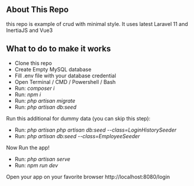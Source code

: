 
## About This Repo
this repo is example of crud with minimal style. It uses latest Laravel 11 and InertiaJS and Vue3

## What to do to make it works
<ul>
    <li>Clone this repo</li>
    <li>Create Empty MySQL database</li>
    <li>Fill .env file with your database credential</li>
    <li>Open Terminal / CMD / Powershell / Bash</li>
    <li>Run: <i>composer i</i></li>
    <li>Run: <i>npm i</i></li>
    <li>Run: <i>php artisan migrate</i></li>
    <li>Run: <i>php artisan db:seed</i></li>
</ul>
Run this additional for dummy data (you can skip this step):
<ul>
    <li>Run: <i>php artisan php artisan db:seed --class=LoginHistorySeeder</i></li>
    <li>Run: <i>php artisan db:seed --class=EmployeeSeeder</i></li>
</ul>

Now Run the app!
 <ul>
    <li>Run: <i>php artisan serve</i></li>
    <li>Run: <i>npm run dev</i></li>
</ul>

Open your app on your favorite browser http://localhost:8080/login
